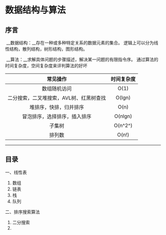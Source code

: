 # 数据结构与算法

## 序言

​	__数据结构：__存在一种或多种特定关系的数据元素的集合。
逻辑上可以分为线性结构，散列结构，树形结构，图形结构。

​	__算法：__求解具体问题的步骤描述，解决某一问题的有限指令序。
通过算法的时间复杂度，空间复杂度来评判算法的好坏

| 常见操作 | 时间复杂度 |
|:------: |:------:|
|数组随机访问          |   O(1)  |
|二分搜索，二叉堆搜索，AVL树、红黑树查找	|O(lgn)	|
|堆排序，快排，归并排序	|O(n)	|
|冒泡排序，选择排序，插入排序	|O(nlgn)	|
|子集树	|O(n^2^)	|
|排列数|O(n!)	|

---



## 目录

一、线性表

1. 数组
2. 链表
3. 栈
4. 队列

二、排序搜索算法

1. 二分搜索
2. 
